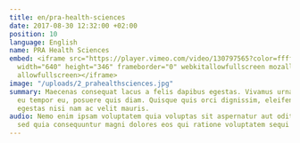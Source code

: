 ```yaml
---
title: en/pra-health-sciences
date: 2017-08-30 12:32:00 +02:00
position: 10
language: English
name: PRA Health Sciences
embed: <iframe src="https://player.vimeo.com/video/130797565?color=ffffff&title=0&byline=0&portrait=0"
  width="640" height="346" frameborder="0" webkitallowfullscreen mozallowfullscreen
  allowfullscreen></iframe>
image: "/uploads/2_prahealthsciences.jpg"
summary: Maecenas consequat lacus a felis dapibus egestas. Vivamus urna enim, interdum
  eu tempor eu, posuere quis diam. Quisque quis orci dignissim, eleifend massa vel,
  egestas nisi nam ac velit mauris.
audio: Nemo enim ipsam voluptatem quia voluptas sit aspernatur aut odit aut fugit,
  sed quia consequuntur magni dolores eos qui ratione voluptatem sequi nesciunt.
---
```


